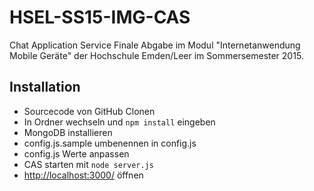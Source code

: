 # HSEL-SS15-IMG-CAS
Chat Application Service
Finale Abgabe im Modul "Internetanwendung Mobile Geräte" der Hochschule Emden/Leer im Sommersemester 2015.
## Installation
* Sourcecode von GitHub Clonen
* In Ordner wechseln und ```npm install``` eingeben
* MongoDB installieren
* config.js.sample umbenennen in config.js
* config.js Werte anpassen
* CAS starten mit ```node server.js```
* [http://localhost:3000/](http://localhost:3000/) öffnen
